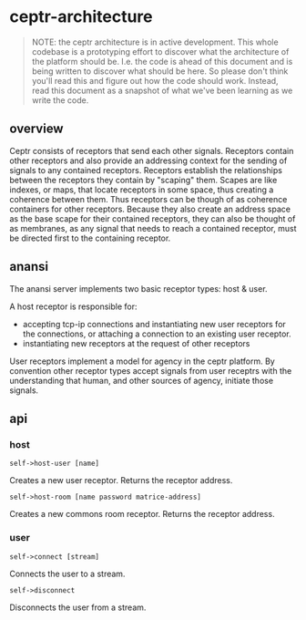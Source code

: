 # ceptr-architecture

> NOTE: the ceptr architecture is in active development.  This whole codebase is a prototyping effort to discover what the architecture of the platform should be.  I.e. the code is ahead of this document and is being written to discover what should be here.  So please don't think you'll read this and figure out how the code should work.  Instead, read this document as a snapshot of what we've been learning as we write the code.

## overview

Ceptr consists of receptors that send each other signals.  Receptors contain other receptors and also provide an addressing context for the sending of signals to any contained receptors.  Receptors establish the relationships between the receptors they contain by "scaping" them.  Scapes are like indexes, or maps, that locate receptors in some space, thus creating a coherence between them.  Thus receptors can be though of as coherence containers for other receptors.  Because they also create an address space as the base scape for their contained receptors, they can also be thought of as membranes, as any signal that needs to reach a contained receptor, must be directed first to the containing receptor.

## anansi

The anansi server implements two basic receptor types: host & user.  

A host receptor is responsible for:
 - accepting tcp-ip connections and instantiating new user receptors for the connections, or attaching a connection to an existing user receptor.
 - instantiating new receptors at the request of other receptors

User receptors implement a model for agency in the ceptr platform.  By convention other receptor types accept signals from user receptrs with the understanding that human, and other sources of agency, initiate those signals.

## api

### host
    self->host-user [name]
Creates a new user receptor.  Returns the receptor address.

    self->host-room [name password matrice-address]
Creates a new commons room receptor.  Returns the receptor address.
### user
    self->connect [stream]
Connects the user to a stream.

    self->disconnect
Disconnects the user from a stream.


